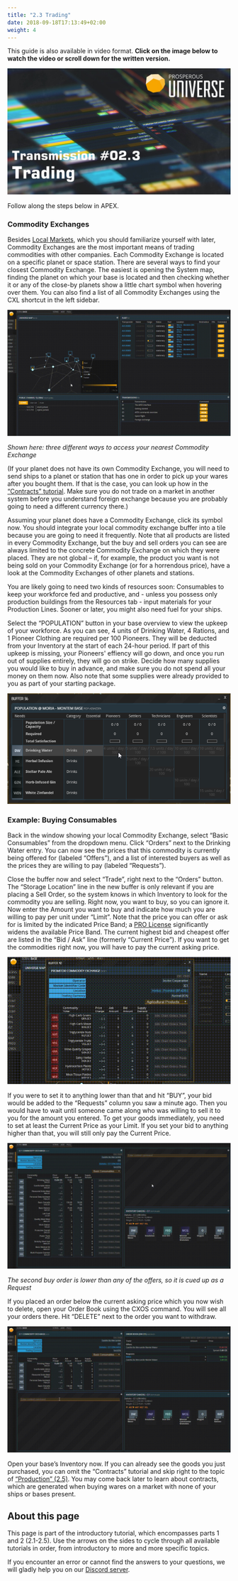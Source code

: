 ```yaml
---
title: "2.3 Trading"
date: 2018-09-18T17:13:49+02:00
weight: 4
---
```


This guide is also available in video format. __Click on the image below to watch the video or scroll down for the written version.__

[![Trading video](thumbnail-2.3.jpg)](https://youtu.be/Xk-0bwP8M8U)

Follow along the steps below in APEX.

### Commodity Exchanges

Besides [Local Markets](../local-markets), which you should familiarize yourself with later, Commodity Exchanges are the most important means of trading commodities with other companies. Each Commodity Exchange is located on a specific planet or space station. There are several ways to find your closest Commodity Exchange. The easiest is opening the System map, finding the planet on which your base is located and then checking whether it or any of the close-by planets show a little chart symbol when hovering over them. You can also find a list of all Commodity Exchanges using the CXL shortcut in the left sidebar.

![Finding a ComEx](finding-comex.gif)

_Shown here: three different ways to access your nearest Commodity Exchange_

(If your planet does not have its own Commodity Exchange, you will need to send ships to a planet or station that has one in order to pick up your wares after you bought them. If that is the case, you can look up how in the [“Contracts” tutorial](../contracts). Make sure you do not trade on a market in another system before you understand foreign exchange because you are probably going to need a different currency there.)

Assuming your planet does have a Commodity Exchange, click its symbol now. You should integrate your local commodity exchange buffer into a tile because you are going to need it frequently. Note that all products are listed in every Commodity Exchange, but the buy and sell orders you can see are always limited to the concrete Commodity Exchange on which they were placed. They are not global – if, for example, the product you want is not being sold on your Commodity Exchange (or for a horrendous price), have a look at the Commodity Exchanges of other planets and stations.

You are likely going to need two kinds of resources soon: Consumables to keep your workforce fed and productive, and - unless you possess only production buildings from the Resources tab - input materials for your Production Lines. Sooner or later, you might also need fuel for your ships.

Select the “POPULATION” button in your base overview to view the upkeep of your workforce. As you can see, 4 units of Drinking Water, 4 Rations, and 1 Pioneer Clothing are required per 100 Pioneers. They will be deducted from your Inventory at the start of each 24-hour period. If part of this upkeep is missing, your Pioneers' effiency will go down, and once you run out of supplies entirely, they will go on strike. Decide how many supplies you would like to buy in advance, and make sure you do not spend all your money on them now. Also note that some supplies were already provided to you as part of your starting package.

![Pioneers upkeep](pioneers-upkeep.png)

### Example: Buying Consumables

Back in the window showing your local Commodity Exchange, select “Basic Consumables” from the dropdown menu. Click “Orders” next to the Drinking Water entry. You can now see the prices that this commodity is currently being offered for (labeled “Offers”), and a list of interested buyers as well as the prices they are willing to pay (labeled “Requests”).

Close the buffer now and select “Trade”, right next to the “Orders” button. The “Storage Location” line in the new buffer is only relevant if you are placing a Sell Order, so the system knows in which Inventory to look for the commodity you are selling. Right now, you want to buy, so you can ignore it. Now enter the Amount you want to buy and indicate how much you are willing to pay per unit under “Limit”. Note that the price you can offer or ask for is limited by the indicated Price Band; a [PRO License](https://hub.prosperousuniverse.com/license/purchase) significantly widens the available Price Band. The current highest bid and cheapest offer are listed in the “Bid / Ask” line (formerly “Current Price”). If you want to get the commodities right now, you will have to pay the current asking price.

![Buying water](buying-water.gif)

If you were to set it to anything lower than that and hit “BUY”, your bid would be added to the “Requests” column you saw a minute ago. Then you would have to wait until someone came along who was willing to sell it to you for the amount you entered. To get your goods immediately, you need to set at least the Current Price as your Limit. If you set your bid to anything higher than that, you will still only pay the Current Price.

![Placing Buy Order](placing-water-order.gif)

_The second buy order is lower than any of the offers, so it is cued up as a Request_

If you placed an order below the current asking price which you now wish to delete, open your Order Book using the CXOS command. You will see all your orders there. Hit “DELETE” next to the order you want to withdraw.

![Delete order](delete-order.gif)

Open your base’s Inventory now. If you can already see the goods you just purchased, you can omit the “Contracts” tutorial and skip right to the topic of [“Production” (2.5)](../production). You may come back later to learn about contracts, which are generated when buying wares on a market with none of your ships or bases present.


## About this page

This page is part of the introductory tutorial, which encompasses parts 1 and 2 (2.1-2.5). Use the arrows on the sides to cycle through all available tutorials in order, from introductory to more and more specific topics.

If you encounter an error or cannot find the answers to your questions, we will gladly help you on our [Discord server](https://discordapp.com/invite/G7gj7PT).